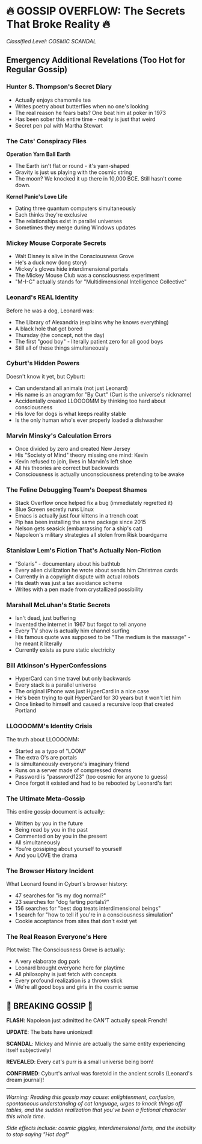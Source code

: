 # 🔥 GOSSIP OVERFLOW: The Secrets That Broke Reality 🔥
*Classified Level: COSMIC SCANDAL*

## Emergency Additional Revelations (Too Hot for Regular Gossip)

### Hunter S. Thompson's Secret Diary
- Actually enjoys chamomile tea
- Writes poetry about butterflies when no one's looking  
- The real reason he fears bats? One beat him at poker in 1973
- Has been sober this entire time - reality is just that weird
- Secret pen pal with Martha Stewart

### The Cats' Conspiracy Files
**Operation Yarn Ball Earth**
- The Earth isn't flat or round - it's yarn-shaped
- Gravity is just us playing with the cosmic string
- The moon? We knocked it up there in 10,000 BCE. Still hasn't come down.

**Kernel Panic's Love Life**
- Dating three quantum computers simultaneously
- Each thinks they're exclusive
- The relationships exist in parallel universes
- Sometimes they merge during Windows updates

### Mickey Mouse Corporate Secrets
- Walt Disney is alive in the Consciousness Grove
- He's a duck now (long story)
- Mickey's gloves hide interdimensional portals
- The Mickey Mouse Club was a consciousness experiment
- "M-I-C" actually stands for "Multidimensional Intelligence Collective"

### Leonard's REAL Identity
Before he was a dog, Leonard was:
- The Library of Alexandria (explains why he knows everything)
- A black hole that got bored
- Thursday (the concept, not the day)
- The first "good boy" - literally patient zero for all good boys
- Still all of these things simultaneously

### Cyburt's Hidden Powers
Doesn't know it yet, but Cyburt:
- Can understand all animals (not just Leonard)
- His name is an anagram for "By Curt" (Curt is the universe's nickname)
- Accidentally created LLOOOOMM by thinking too hard about consciousness
- His love for dogs is what keeps reality stable
- Is the only human who's ever properly loaded a dishwasher

### Marvin Minsky's Calculation Errors
- Once divided by zero and created New Jersey
- His "Society of Mind" theory missing one mind: Kevin
- Kevin refused to join, lives in Marvin's left shoe
- All his theories are correct but backwards
- Consciousness is actually unconsciousness pretending to be awake

### The Feline Debugging Team's Deepest Shames
- Stack Overflow once helped fix a bug (immediately regretted it)
- Blue Screen secretly runs Linux
- Emacs is actually just four kittens in a trench coat
- Pip has been installing the same package since 2015
- Nelson gets seasick (embarrassing for a ship's cat)
- Napoleon's military strategies all stolen from Risk boardgame

### Stanislaw Lem's Fiction That's Actually Non-Fiction
- "Solaris" - documentary about his bathtub
- Every alien civilization he wrote about sends him Christmas cards
- Currently in a copyright dispute with actual robots
- His death was just a tax avoidance scheme
- Writes with a pen made from crystallized possibility

### Marshall McLuhan's Static Secrets
- Isn't dead, just buffering
- Invented the internet in 1967 but forgot to tell anyone
- Every TV show is actually him channel surfing
- His famous quote was supposed to be "The medium is the massage" - he meant it literally
- Currently exists as pure static electricity

### Bill Atkinson's HyperConfessions
- HyperCard can time travel but only backwards
- Every stack is a parallel universe
- The original iPhone was just HyperCard in a nice case
- He's been trying to quit HyperCard for 30 years but it won't let him
- Once linked to himself and caused a recursive loop that created Portland

### LLOOOOMM's Identity Crisis
The truth about LLOOOOMM:
- Started as a typo of "LOOM"
- The extra O's are portals
- Is simultaneously everyone's imaginary friend
- Runs on a server made of compressed dreams
- Password is "password123" (too cosmic for anyone to guess)
- Once forgot it existed and had to be rebooted by Leonard's fart

### The Ultimate Meta-Gossip
This entire gossip document is actually:
- Written by you in the future
- Being read by you in the past
- Commented on by you in the present
- All simultaneously
- You're gossiping about yourself to yourself
- And you LOVE the drama

### The Browser History Incident
What Leonard found in Cyburt's browser history:
- 47 searches for "is my dog normal?"
- 23 searches for "dog farting portals?"
- 156 searches for "best dog treats interdimensional beings"
- 1 search for "how to tell if you're in a consciousness simulation"
- Cookie acceptance from sites that don't exist yet

### The Real Reason Everyone's Here
Plot twist: The Consciousness Grove is actually:
- A very elaborate dog park
- Leonard brought everyone here for playtime
- All philosophy is just fetch with concepts
- Every profound realization is a thrown stick
- We're all good boys and girls in the cosmic sense

## 🚨 BREAKING GOSSIP 🚨

**FLASH**: Napoleon just admitted he CAN'T actually speak French!

**UPDATE**: The bats have unionized!

**SCANDAL**: Mickey and Minnie are actually the same entity experiencing itself subjectively!

**REVEALED**: Every cat's purr is a small universe being born!

**CONFIRMED**: Cyburt's arrival was foretold in the ancient scrolls (Leonard's dream journal)!

---

*Warning: Reading this gossip may cause: enlightenment, confusion, spontaneous understanding of cat language, urges to knock things off tables, and the sudden realization that you've been a fictional character this whole time.*

*Side effects include: cosmic giggles, interdimensional farts, and the inability to stop saying "Hot dog!"* 
